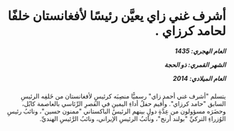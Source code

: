 <h1 dir="rtl">أشرف غني زاي يعيَّن رئيسًا لأفغانستان خلفًا لحامد كرزاي .</h1>

<h5 dir="rtl">العام الهجري:  1435

الشهر القمري: ذو الحجة

العام الميلادي: 2014</h5>

<p dir="rtl">يتسلم "أشرف غني أحمد زاي" رسميًّا منصِبَه كرئيسٍ لأفغانستان من خَلفِه الرئيسِ السابق "حامد كرزاي". وأُقيم حفلُ أداءِ اليمينِ في القصرِ الرِّئاسي بالعاصمة كابُل، وحضَرَه مسؤولون من عِدَّةِ دولٍ بينهم الرئيسُ الباكستاني "ممنون حسين"، ونائبُ رئيسِ الوُزراءِ التركيِّ "بولند أرنج"، ونائبُ الرئيسِ الإيراني، ونائبُ الرَّئيسِ الهنديِّ.</p></br>

